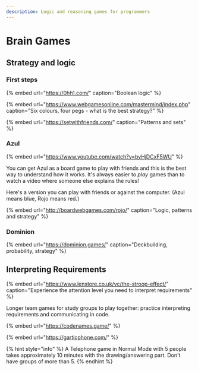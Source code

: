 ```yaml
---
description: Logic and reasoning games for programmers
---
```


# Brain Games

## Strategy and logic 

### First steps

{% embed url="https://0hh1.com/" caption="Boolean logic" %}

{% embed url="https://www.webgamesonline.com/mastermind/index.php" caption="Six colours, four pegs - what is the best strategy?" %}

{% embed url="https://setwithfriends.com/" caption="Patterns and sets" %}

### Azul

{% embed url="https://www.youtube.com/watch?v=byHjDCxF5WU" %}

You can get Azul as a board game to play with friends and this is the best way to understand how it works. It's always easier to _play_ games than to watch a video where someone else explains the rules!

Here's a version you can play with friends or against the computer. \(Azul means blue, Rojo means red.\)

{% embed url="http://boardwebgames.com/rojo/" caption="Logic, patterns and strategy" %}

### Dominion

{% embed url="https://dominion.games/" caption="Deckbuilding, probability, strategy" %}

## Interpreting Requirements 

{% embed url="https://www.lenstore.co.uk/vc/the-stroop-effect/" caption="Experience the attention level you need to interpret requirements" %}

Longer team games for study groups to play together: practice interpreting requirements and communicating in code.

{% embed url="https://codenames.game/" %}

{% embed url="https://garticphone.com/" %}

{% hint style="info" %}
A Telephone game in Normal Mode with 5 people takes approximately 10 minutes with the drawing/answering part. Don't have groups of more than 5.
{% endhint %}



